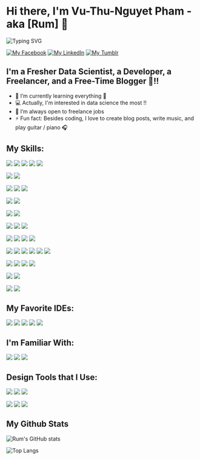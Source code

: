 # Hi there, I'm Vu-Thu-Nguyet Pham - aka [Rum] 👋 

![Typing SVG](https://readme-typing-svg.herokuapp.com/?width=600&lines=Data+Scientist+and+Researcher;Mobile+Application+Developer;Feel+free+to+contact+me+for+cooperation)

[![My Facebook](https://img.shields.io/badge/Messenger-00B2FF?style=for-the-badge&logo=messenger&logoColor=white)](https://www.facebook.com/Amber.Rum.306)
[![My LinkedIn](https://img.shields.io/badge/LinkedIn-0077B5?style=for-the-badge&logo=linkedin&logoColor=white)](https://www.linkedin.com/in/phamvuthunguyet)
[![My Tumblr](https://img.shields.io/badge/Tumblr-%2336465D.svg?&style=for-the-badge&logo=Tumblr&logoColor=white)](https://nguyetpvt.tumblr.com/)
## I'm a Fresher Data Scientist, a Developer, a Freelancer, and a Free-Time Blogger 🥲!!

- 🔭 I’m currently learning everything 🤣
- 💻 Actually, I'm interested in data science the most !!
- 📑 I’m always open to freelance jobs
- ⚡ Fun fact: Besides coding, I love to create blog posts, write music, and play guitar / piano 🎧

## My Skills:

<img src = "https://img.shields.io/badge/C%2B%2B-00599C?style=for-the-badge&logo=c%2B%2B&logoColor=white"> <img src = "https://img.shields.io/badge/Java-ED8B00?style=for-the-badge&logo=java&logoColor=white"> <img src = "https://img.shields.io/badge/JavaScript-323330?style=for-the-badge&logo=javascript&logoColor=F7DF1E"> <img src = "https://img.shields.io/badge/LaTeX-47A141?style=for-the-badge&logo=LaTeX&logoColor=white"> <img src = "https://img.shields.io/badge/Solidity-e6e6e6?style=for-the-badge&logo=solidity&logoColor=black">

<img src = "https://img.shields.io/badge/MySQL-005C84?style=for-the-badge&logo=mysql&logoColor=white"> <img src = "https://img.shields.io/badge/firebase-ffca28?style=for-the-badge&logo=firebase&logoColor=black">

<img src = "https://img.shields.io/badge/HTML5-E34F26?style=for-the-badge&logo=html5&logoColor=white"> <img src = "https://img.shields.io/badge/CSS3-1572B6?style=for-the-badge&logo=css3&logoColor=white"> <img src = "https://img.shields.io/badge/Bootstrap-563D7C?style=for-the-badge&logo=bootstrap&logoColor=white">

<img src = "https://img.shields.io/badge/Laravel-FF2D20?style=for-the-badge&logo=laravel&logoColor=white"> <img src = "https://img.shields.io/badge/Postman-FF6C37?style=for-the-badge&logo=Postman&logoColor=white">

<img src = "https://img.shields.io/badge/React-20232A?style=for-the-badge&logo=react&logoColor=61DAFB"> <img src = "https://img.shields.io/badge/React_Native-20232A?style=for-the-badge&logo=react&logoColor=61DAFB">

<img src = "https://img.shields.io/badge/Python-FFD43B?style=for-the-badge&logo=python&logoColor=darkgreen"> <img src = "https://img.shields.io/badge/conda-342B029.svg?&style=for-the-badge&logo=anaconda&logoColor=white"> <img src = "https://img.shields.io/badge/Jupyter-F37626.svg?&style=for-the-badge&logo=Jupyter&logoColor=white">

<img src = "https://img.shields.io/badge/Django-092E20?style=for-the-badge&logo=django&logoColor=green"> <img src = "https://img.shields.io/badge/fastapi-109989?style=for-the-badge&logo=FASTAPI&logoColor=white"> <img src = "https://img.shields.io/badge/Flask-000000?style=for-the-badge&logo=flask&logoColor=white"> <img src = "https://img.shields.io/badge/Streamlit-FF4B4B?style=for-the-badge&logo=Streamlit&logoColor=white">

<img src = "https://img.shields.io/badge/Numpy-777BB4?style=for-the-badge&logo=numpy&logoColor=white"> <img src = "https://img.shields.io/badge/Pandas-2C2D72?style=for-the-badge&logo=pandas&logoColor=white"> <img src = "https://img.shields.io/badge/scikit_learn-F7931E?style=for-the-badge&logo=scikit-learn&logoColor=white"> <img src = "https://img.shields.io/badge/SciPy-654FF0?style=for-the-badge&logo=SciPy&logoColor=white"> <img src = "https://img.shields.io/badge/Plotly-239120?style=for-the-badge&logo=plotly&logoColor=white"> <img src = "https://img.shields.io/badge/OpenCV-27338e?style=for-the-badge&logo=OpenCV&logoColor=white">

<img src = "https://img.shields.io/badge/PyTorch-EE4C2C?style=for-the-badge&logo=PyTorch&logoColor=white"> <img src = "https://img.shields.io/badge/Keras-D00000?style=for-the-badge&logo=Keras&logoColor=white"> <img src = "https://img.shields.io/badge/TensorFlow-FF6F00?style=for-the-badge&logo=tensorflow&logoColor=white"> <img src = "https://img.shields.io/badge/Weights_&_Biases-FFBE00?style=for-the-badge&logo=WeightsAndBiases&logoColor=white">

<img src = "https://img.shields.io/badge/PowerBI-F2C811?style=for-the-badge&logo=Power%20BI&logoColor=white"> <img src = "https://img.shields.io/badge/Tableau-E97627?style=for-the-badge&logo=Tableau&logoColor=white">

<img src = "https://img.shields.io/badge/GIT-E44C30?style=for-the-badge&logo=git&logoColor=white"> <img src = "https://img.shields.io/badge/Jira-0052CC?style=for-the-badge&logo=Jira&logoColor=white">

## My Favorite IDEs:
<img src = "https://img.shields.io/badge/IntelliJIDEA-000000.svg?style=for-the-badge&logo=intellij-idea&logoColor=white"> <img src = "https://img.shields.io/badge/PyCharm-000000.svg?&style=for-the-badge&logo=PyCharm&logoColor=white"> <img src = "https://img.shields.io/badge/Visual_Studio_Code-0078D4?style=for-the-badge&logo=visual%20studio%20code&logoColor=white"> <img src = "https://img.shields.io/badge/Colab-F9AB00?style=for-the-badge&logo=googlecolab&color=525252"> <img src = "https://img.shields.io/badge/Android_Studio-3DDC84?style=for-the-badge&logo=android-studio&logoColor=white"> 

## I'm Familiar With:
<img src = "https://img.shields.io/badge/Windows-0078D6?style=for-the-badge&logo=windows&logoColor=white"> <img src = "https://img.shields.io/badge/Linux-FCC624?style=for-the-badge&logo=linux&logoColor=black"> <img src = "https://img.shields.io/badge/Android-3DDC84?style=for-the-badge&logo=android&logoColor=white">

## Design Tools that I Use:
<img src = "https://img.shields.io/badge/Adobe%20Illustrator-FF9A00?style=for-the-badge&logo=adobe%20illustrator&logoColor=white"> <img src = "https://img.shields.io/badge/Adobe%20Lightroom-31A8FF?style=for-the-badge&logo=Adobe%20Lightroom&logoColor=white"> <img src = "https://img.shields.io/badge/Adobe%20Photoshop-31A8FF?style=for-the-badge&logo=Adobe%20Photoshop&logoColor=black">

<img src = "https://img.shields.io/badge/Adobe%20after%20affects-CF96FD?style=for-the-badge&logo=Adobe%20after%20effects&logoColor=393665"> <img src = "https://img.shields.io/badge/Adobe%20Premiere%20Pro-9999FF?style=for-the-badge&logo=Adobe%20Premiere%20Pro&logoColor=white"> <img src = "https://img.shields.io/badge/Figma-F24E1E?style=for-the-badge&logo=figma&logoColor=white">


## My Github Stats
![Rum's GitHub stats](https://github-readme-stats.vercel.app/api?username=PhamVuThuNguyet&theme=cobalt2&show_icons=true)

![Top Langs](https://github-readme-stats.vercel.app/api/top-langs/?username=PhamVuThuNguyet&langs_count=10&layout=compact)
